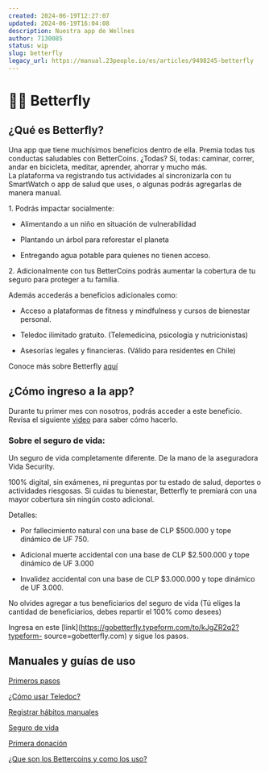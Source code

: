 ```yaml
---
created: 2024-06-19T12:27:07
updated: 2024-06-19T16:04:08
description: Nuestra app de Wellnes
author: 7130085
status: wip
slug: betterfly
legacy_url: https://manual.23people.io/es/articles/9498245-betterfly
---
```


# 🧘‍♀️ Betterfly

## ¿Qué es Betterfly?

Una app que tiene muchísimos beneficios dentro de ella. Premia todas tus
conductas saludables con BetterCoins. ¿Todas? Sí, todas: caminar, correr,
andar en bicicleta, meditar, aprender, ahorrar y mucho más.  
La plataforma va registrando tus actividades al sincronizarla con tu
SmartWatch o app de salud que uses, o algunas podrás agregarlas de manera
manual.

1\. Podrás impactar socialmente:

  * Alimentando a un niño en situación de vulnerabilidad

  * Plantando un árbol para reforestar el planeta

  * Entregando agua potable para quienes no tienen acceso.

2\. Adicionalmente con tus BetterCoins podrás aumentar la cobertura de tu
seguro para proteger a tu familia.

Además accederás a beneficios adicionales como:

  * Acceso a plataformas de fitness y mindfulness y cursos de bienestar personal.

  * Teledoc ilimitado gratuito. (Telemedicina, psicología y nutricionistas)

  * Asesorías legales y financieras. (Válido para residentes en Chile)

Conoce más sobre Betterfly
[aquí](https://www.youtube.com/watch?v=DphL2E7E1DI&t=1s)

## ¿Cómo ingreso a la app?

Durante tu primer mes con nosotros, podrás acceder a este beneficio.  
Revisa el siguiente [video](https://www.youtube.com/watch?v=zQG8KKnVce8) para
saber cómo hacerlo.

### Sobre el seguro de vida:

Un seguro de vida completamente diferente. De la mano de la aseguradora Vida
Security.

100% digital, sin exámenes, ni preguntas por tu estado de salud, deportes o
actividades riesgosas. Si cuidas tu bienestar, Betterfly te premiará con una
mayor cobertura sin ningún costo adicional.

Detalles:

  * Por fallecimiento natural con una base de CLP $500.000 y tope dinámico de UF 750.

  * Adicional muerte accidental con una base de CLP $2.500.000 y tope dinámico de UF 3.000

  * Invalidez accidental con una base de CLP $3.000.000 y tope dinámico de UF 3.000.

No olvides agregar a tus beneficiarios del seguro de vida (Tú eliges la
cantidad de beneficiarios, debes repartir el 100% como desees)

Ingresa en este [link](https://gobetterfly.typeform.com/to/kJgZR2q2?typeform-
source=gobetterfly.com) y sigue los pasos.

## Manuales y guías de uso

[Primeros
pasos](https://drive.google.com/drive/folders/16LWQzb61ewuBV9xAnhHTMECA61o8r4fS)

[¿Cómo usar
Teledoc?](https://drive.google.com/drive/folders/16LWQzb61ewuBV9xAnhHTMECA61o8r4fS)

[Registrar hábitos
manuales](https://drive.google.com/drive/folders/16LWQzb61ewuBV9xAnhHTMECA61o8r4fS)

[Seguro de
vida](https://drive.google.com/drive/folders/16LWQzb61ewuBV9xAnhHTMECA61o8r4fS)

[Primera
donación](https://drive.google.com/drive/folders/16LWQzb61ewuBV9xAnhHTMECA61o8r4fS)

[¿Que son los Bettercoins y como los
uso?](https://drive.google.com/drive/folders/16LWQzb61ewuBV9xAnhHTMECA61o8r4fS)


